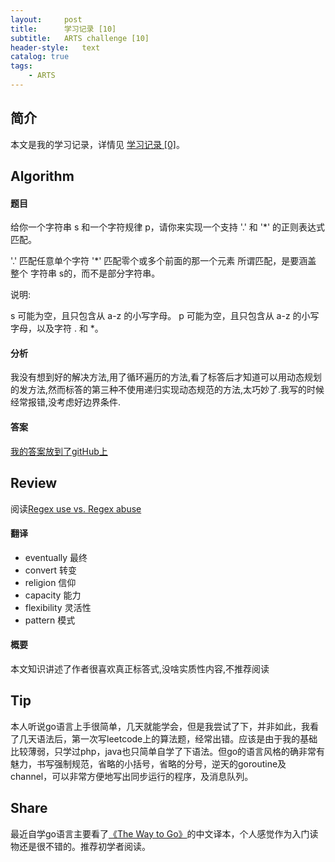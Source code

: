```yaml
---
layout:     post
title:      学习记录 [10]
subtitle:   ARTS challenge [10]
header-style:   text
catalog: true
tags:
    - ARTS
---
```


## 简介

本文是我的学习记录，详情见 [学习记录 [0]](/2019/03/31/ARTS-0/)。

## Algorithm

#### 题目

给你一个字符串 s 和一个字符规律 p，请你来实现一个支持 '.' 和 '*' 的正则表达式匹配。

'.' 匹配任意单个字符 '*' 匹配零个或多个前面的那一个元素 所谓匹配，是要涵盖 整个 字符串 s的，而不是部分字符串。

说明:

s 可能为空，且只包含从 a-z 的小写字母。 p 可能为空，且只包含从 a-z 的小写字母，以及字符 . 和 *。

#### 分析

我没有想到好的解决方法,用了循环遍历的方法,看了标答后才知道可以用动态规划的发方法,然而标答的第三种不使用递归实现动态规范的方法,太巧妙了.我写的时候经常报错,没考虑好边界条件.

#### 答案

[我的答案放到了gitHub上](https://github.com/AnthonySAD/leedcode/tree/master/Arithmetic/0010.RegularExpressionMatching)

## Review

阅读[Regex use vs. Regex abuse](https://blog.codinghorror.com/regex-use-vs-regex-abuse/)

#### 翻译

- eventually 最终
- convert 转变
- religion 信仰
- capacity 能力
- flexibility 灵活性
- pattern 模式

#### 概要

本文知识讲述了作者很喜欢真正标答式,没啥实质性内容,不推荐阅读

## Tip

本人听说go语言上手很简单，几天就能学会，但是我尝试了下，并非如此，我看了几天语法后，第一次写leetcode上的算法题，经常出错。应该是由于我的基础比较薄弱，只学过php，java也只简单自学了下语法。但go的语言风格的确非常有魅力，书写强制规范，省略的小括号，省略的分号，逆天的goroutine及channel，可以非常方便地写出同步运行的程序，及消息队列。

## Share

最近自学go语言主要看了[《The Way to Go》](https://github.com/Unknwon/the-way-to-go_ZH_CN)的中文译本，个人感觉作为入门读物还是很不错的。推荐初学者阅读。